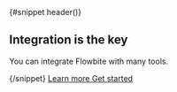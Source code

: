 <Banner id="info-banner" position="absolute" bannerType="info">
  {#snippet header()}
    <div class="mb-4 md:mb-0 md:me-4">
      <h2 class="mb-1 text-base font-semibold text-gray-900 dark:text-white">
        Integration is the key
      </h2>
      <p class="flex items-center text-sm font-normal text-gray-500 dark:text-gray-400">
        You can integrate Flowbite with many tools.
      </p>
    </div>
  {/snippet}
  <a
    href="/"
    class="me-3 inline-flex items-center rounded-lg border border-gray-200 bg-white px-3 py-2 text-xs font-medium text-gray-900 hover:bg-gray-100 hover:text-primary-700 focus:z-10 focus:outline-none focus:ring-4 focus:ring-gray-200 dark:border-gray-600 dark:bg-gray-800 dark:text-gray-400 dark:hover:bg-gray-700 dark:hover:text-white dark:focus:ring-gray-700"
  >
    <BookOpenSolid class="me-2 h-3 w-3" />
    Learn more
  </a>
  <a
    href="/"
    class="me-2 inline-flex rounded-lg bg-primary-700 px-3 py-2 text-xs font-medium text-white hover:bg-primary-800 focus:outline-none focus:ring-4 focus:ring-primary-300 dark:bg-primary-600 dark:hover:bg-primary-700 dark:focus:ring-primary-800"
  >
    Get started <ArrowRightOutline class="ms-2 h-3 w-3" />
  </a>
</Banner>